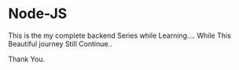 # Node-JS
This is the my complete backend Series while Learning....
While This Beautiful journey Still Continue..

Thank You.
